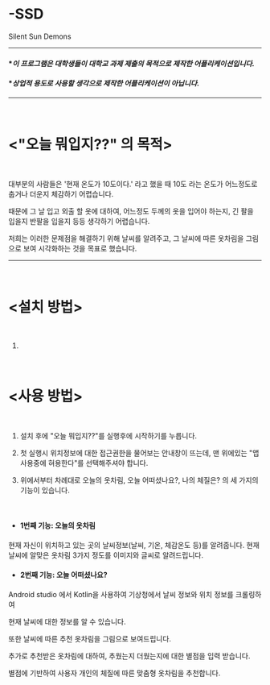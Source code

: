 # -SSD
Silent Sun Demons

----------
#### **이 프로그램은 대학생들이 대학교 과제 제출의 목적으로 제작한 어플리케이션입니다.*

#### **상업적 용도로 사용할 생각으로 제작한 어플리케이션이 아닙니다.*
----------
<br>

# <"오늘 뭐입지??" 의 목적>

<br>

대부분의 사람들은 '현재 온도가 10도이다.' 라고 했을 때 10도 라는 온도가 어느정도로 춥거나 더운지 체감하기 어렵습니다.

때문에 그 날 입고 외출 할 옷에 대하여, 어느정도 두께의 옷을 입어야 하는지, 긴 팔을 입을지 반팔을 입을지 등등 생각하기 어렵습니다.

저희는 이러한 문제점을 해결하기 위해 날씨를 알려주고, 그 날씨에 따른 옷차림을 그림으로 보여 시각화하는 것을 목표로 했습니다.

-------
<br>

# <설치 방법>

<br>

1. 

<br>

# <사용 방법>

<br>

1. 설치 후에 "오늘 뭐입지??"를 실행후에 시작하기를 누릅니다.

2. 첫 실행시 위치정보에 대한 접근권한을 물어보는 안내창이 뜨는데, 맨 위에있는 "앱 사용중에 혀용한다"를 선택해주셔야 합니다.

3. 위에서부터 차례대로 오늘의 옷차림, 오늘 어떠셨나요?, 나의 체질은? 의 세 가지의 기능이 있습니다.
<br>

+ #### 1번째 기능: 오늘의 옷차림
현재 자신이 위치하고 있는 곳의 날씨정보(날씨, 기온, 체감온도 등)를 알려줍니다.
현재 날씨에 알맞은 옷차림 3가지 정도를 이미지와 글씨로 알려드립니다.

+ #### 2번째 기능: 오늘 어떠셨나요?


Android studio 에서 Kotlin을 사용하여 기상청에서 날씨 정보와 위치 정보를 크롤링하여

현재 날씨에 대한 정보를 알 수 있습니다.

또한 날씨에 따른 추천 옷차림을 그림으로 보여드립니다.

추가로 추천받은 옷차림에 대하여, 추웠는지 더웠는지에 대한 별점을 입력 받습니다.

별점에 기반하여 사용자 개인의 체질에 따른 맞춤형 옷차림을 추천합니다.
